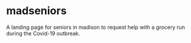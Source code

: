 # madseniors
A landing page for seniors in madison to request help with a grocery run during the Covid-19 outbreak. 
